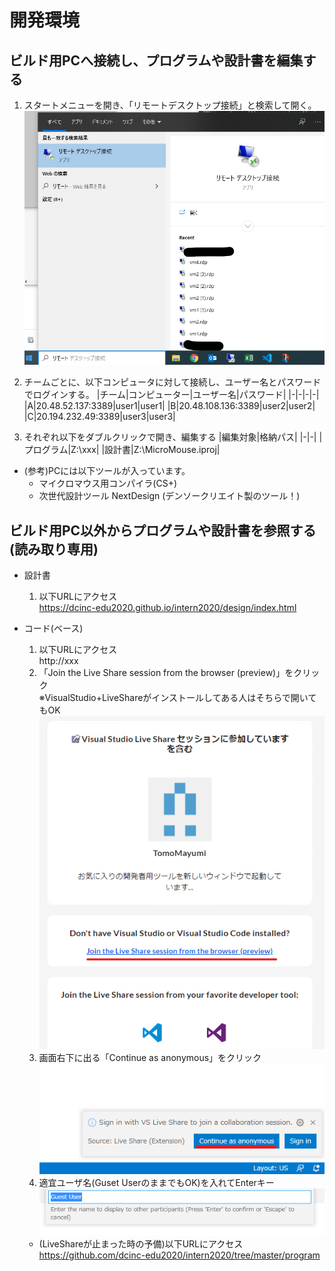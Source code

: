 # 開発環境

## ビルド用PCへ接続し、プログラムや設計書を編集する
1. スタートメニューを開き、「リモートデスクトップ接続」と検索して開く。  
  ![リモートデスクトップ接続](img/remote.png)
1. チームごとに、以下コンピュータに対して接続し、ユーザー名とパスワードでログインする。
    |チーム|コンピューター|ユーザー名|パスワード|
    |-|-|-|-|
    |A|20.48.52.137:3389|user1|user1|
    |B|20.48.108.136:3389|user2|user2|
    |C|20.194.232.49:3389|user3|user3|

1. それぞれ以下をダブルクリックで開き、編集する
    |編集対象|格納パス|
    |-|-|
    |プログラム|Z:\xxx|
    |設計書|Z:\MicroMouse.iproj|


* (参考)PCには以下ツールが入っています。
  * マイクロマウス用コンパイラ(CS+)
  * 次世代設計ツール NextDesign (デンソークリエイト製のツール！)

## ビルド用PC以外からプログラムや設計書を参照する(読み取り専用)
* 設計書
  1. 以下URLにアクセス  
    https://dcinc-edu2020.github.io/intern2020/design/index.html

* コード(ベース)
  1. 以下URLにアクセス  
    http://xxx
  1. 「Join the Live Share session from the browser (preview)」をクリック  
    ※VisualStudio+LiveShareがインストールしてある人はそちらで開いてもOK  
    ![Join](img/live_share_join.png)
  1. 画面右下に出る「Continue as anonymous」をクリック
    ![Continue as anonymous](img/continue_anonymous.png)
  1. 適宜ユーザ名(Guset UserのままでもOK)を入れてEnterキー
    ![Username](img/user_name.png)

  * (LiveShareが止まった時の予備)以下URLにアクセス  
    https://github.com/dcinc-edu2020/intern2020/tree/master/program
